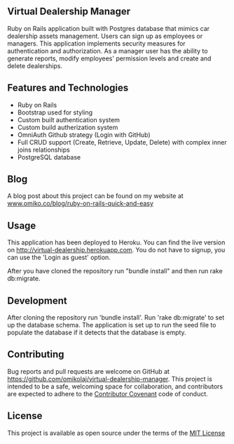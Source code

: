 ## Virtual Dealership Manager
Ruby on Rails application built with Postgres database that mimics car dealership assets management. Users can sign up as employees or managers. This application implements security measures for authentication and authorization. As a manager user has the ability to generate reports, modify employees' permission levels and create and delete dealerships.

## Features and Technologies
- Ruby on Rails
- Bootstrap used for styling
- Custom built authentication system
- Custom build autherization system
- OmniAuth Github strategy (Login with GitHub)
- Full CRUD support (Create, Retrieve, Update, Delete) with complex inner joins relationships
- PostgreSQL database

## Blog

A blog post about this project can be found on my website at www.omiko.co/blog/ruby-on-rails-quick-and-easy

## Usage
This application has been deployed to Heroku. You can find the live version on http://virtual-dealership.herokuapp.com. You do not have to signup, you can use the 'Login as guest' option.

After you have cloned the repository run "bundle install" and then run rake db:migrate.

## Development
After cloning the repository run 'bundle install'. Run 'rake db:migrate' to set up the database schema. The application is set up to run the seed file to populate the database if it detects that the database is empty. 

## Contributing
Bug reports and pull requests are welcome on GitHub at https://github.com/omikolaj/virtual-dealership-manager. This project is intended to be a safe, welcoming space for collaboration, and contributors are expected to adhere to the [Contributor Covenant](http://contributor-covenant.org) code of conduct.

## License
This project is available as open source under the terms of the [MIT License](https://opensource.org/licenses/MIT)